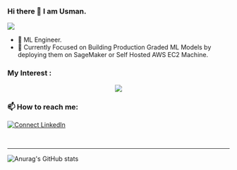 ### Hi there 👋 I am Usman.
![](https://komarev.com/ghpvc/?username=ibrahimmansur4&color=grey)

- 🔭 ML Engineer.
- 🌱 Currently Focused on Building Production Graded ML Models by deploying them on SageMaker or Self Hosted AWS EC2 Machine.



### My Interest :
<p align="center">
  <a href="https://skillicons.dev">
    <img src="https://skillicons.dev/icons?i=git,github,python,cpp,vscode,tensorflow,opencv,pytorch,sklearn,aws,bash,docker&perline=6" />
  </a>
</p>



### 📫 How to reach me: 
[![Connect LinkedIn](https://img.shields.io/badge/LinkedIn-0077B5?style=for-the-badge&logo=linkedin&logoColor=white)](https://www.linkedin.com/in/usman-jalil-74265b200/)


<br />

---
<!-- 
![Anurag's GitHub stats](https://github-readme-stats.vercel.app/api?username=ibrahimmansur4&show=reviews,discussions_started,discussions_answered,prs_merged,prs_merged_percentage)
-->
![Anurag's GitHub stats](https://github-readme-stats.vercel.app/api?username=usmanjalil1&show_icons=true&theme=dark)



